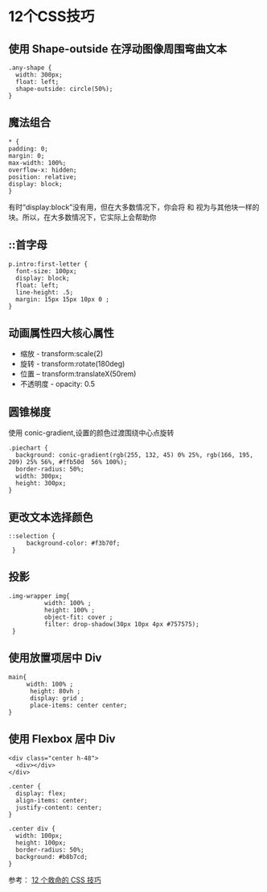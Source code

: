 # 12个CSS技巧
## 使用 Shape-outside 在浮动图像周围弯曲文本
``` 
.any-shape {
  width: 300px;
  float: left;
  shape-outside: circle(50%);
}
```
##  魔法组合
``` 
* {
padding: 0;
margin: 0;
max-width: 100%;
overflow-x: hidden;
position: relative;
display: block;
}
```
有时“display:block”没有用，但在大多数情况下，你会将 <a> 和 <span> 视为与其他块一样的块。所以，在大多数情况下，它实际上会帮助你
## ::首字母
``` 
p.intro:first-letter {
  font-size: 100px;
  display: block;
  float: left;
  line-height: .5;
  margin: 15px 15px 10px 0 ;
}
```
## 动画属性四大核心属性
- 缩放 - transform:scale(2)
- 旋转 - transform:rotate(180deg)
- 位置 – transform:translateX(50rem)
- 不透明度 - opacity: 0.5
## 圆锥梯度
使用 conic-gradient,设置的颜色过渡围绕中心点旋转
``` 
.piechart {
  background: conic-gradient(rgb(255, 132, 45) 0% 25%, rgb(166, 195, 209) 25% 56%, #ffb50d  56% 100%);
  border-radius: 50%;
  width: 300px;
  height: 300px;
}
```
## 更改文本选择颜色
``` 
::selection {
     background-color: #f3b70f;
 }
```
## 投影
``` 
.img-wrapper img{
          width: 100% ;
          height: 100% ;
          object-fit: cover ;
          filter: drop-shadow(30px 10px 4px #757575);
 }

```
## 使用放置项居中 Div
``` 
main{
     width: 100% ;
      height: 80vh ;
      display: grid ;
      place-items: center center;
}
```
## 使用 Flexbox 居中 Div
``` 
<div class="center h-48">
  <div></div>
</div>

.center {
  display: flex;
  align-items: center;
  justify-content: center;
}

.center div {
  width: 100px;
  height: 100px;
  border-radius: 50%;
  background: #b8b7cd;
}

```

参考：
[12 个救命的 CSS 技巧](https://juejin.cn/post/7024372412632268813)
